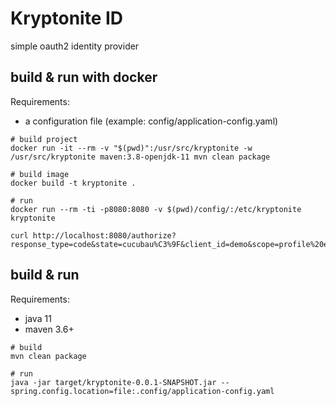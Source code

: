 # Kryptonite ID

simple oauth2 identity provider

## build & run with docker

Requirements:

- a configuration file (example: config/application-config.yaml)

```
# build project
docker run -it --rm -v "$(pwd)":/usr/src/kryptonite -w /usr/src/kryptonite maven:3.8-openjdk-11 mvn clean package

# build image
docker build -t kryptonite .

# run
docker run --rm -ti -p8080:8080 -v $(pwd)/config/:/etc/kryptonite kryptonite

curl http://localhost:8080/authorize?response_type=code&state=cucubau%C3%9F&client_id=demo&scope=profile%20email&redirect_uri=http%3A%2F%2Flocalhost%2Fcallback
```

## build & run

Requirements:

- java 11
- maven 3.6+

```
# build
mvn clean package

# run
java -jar target/kryptonite-0.0.1-SNAPSHOT.jar --spring.config.location=file:.config/application-config.yaml
```
